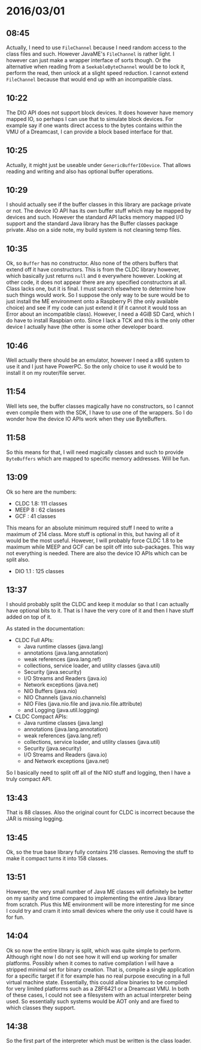 # 2016/03/01

## 08:45

Actually, I need to use `FileChannel` because I need random access to the class
files and such. However JavaME's `FileChannel` is rather light. I however can
just make a wrapper interface of sorts though. Or the alternative when reading
from a `SeekableByteChannel` would be to lock it, perform the read, then unlock
at a slight speed reduction. I cannot extend `FileChannel` because that would
end up with an incompatible class.

## 10:22

The DIO API does not support block devices. It does however have memory mapped
IO, so perhaps I can use that to simulate block devices. For example say if
one wants direct access to the bytes contains within the VMU of a Dreamcast,
I can provide a block based interface for that.

## 10:25

Actually, it might just be useable under `GenericBufferIODevice`. That allows
reading and writing and also has optional buffer operations.

## 10:29

I should actually see if the buffer classes in this library are package private
or not. The device IO API has its own buffer stuff which may be mapped by
devices and such. However the standard API lacks memory mapped I/O support and
the standard Java library has the Buffer classes package private. Also on a
side note, my build system is not cleaning temp files.

## 10:35

Ok, so `Buffer` has no constructor. Also none of the others buffers that extend
off it have constructors. This is from the CLDC library however, which
basically just returns `null` and `0` everywhere however. Looking at other
code, it does not appear there are any specified constructors at all. Class
lacks one, but it is final. I must search elsewhere to determine how such
things would work. So I suppose the only way to be sure would be to just
install the ME environment onto a Raspberry Pi (the only available choice) and
see if my code can just extend it (if it cannot it would toss an Error about
an incompatible class). However, I need a 4GiB SD Card, which I do have to
install Raspbian onto. Since I lack a TCK and this is the only other device
I actually have (the other is some other developer board.

## 10:46

Well actually there should be an emulator, however I need a x86 system to use
it and I just have PowerPC. So the only choice to use it would be to install it
on my router/file server.

## 11:54

Well lets see, the buffer classes magically have no constructors, so I cannot
even compile them with the SDK, I have to use one of the wrappers. So I do
wonder how the device IO APIs work when they use ByteBuffers.

## 11:58

So this means for that, I will need magically classes and such to provide
`ByteBuffers` which are mapped to specific memory addresses. Will be fun.

## 13:09

Ok so here are the numbers:

 * CLDC 1.8: 111 classes
 * MEEP 8  :  62 classes
 * GCF     :  41 classes

This means for an absolute minimum required stuff I need to write a maximum of
214 class. More stuff is optional in this, but having all of it would be the
most useful. However, I will probably force CLDC 1.8 to be maximum while MEEP
and GCF can be split off into sub-packages. This way not everything is needed.
There are also the device IO APIs which can be split also.

 * DIO 1.1 : 125 classes
 
## 13:37

I should probably split the CLDC and keep it modular so that I can actually
have optional bits to it. That is I have the very core of it and then I have
stuff added on top of it.

As stated in the documentation:

 * CLDC Full APIs:
   * Java runtime classes (java.lang)
   * annotations (java.lang.annotation)
   * weak references (java.lang.ref)
   * collections, service loader, and utility classes (java.util)
   * Security (java.security)
   * I/O Streams and Readers (java.io)
   * Network exceptions (java.net)
   * NIO Buffers (java.nio)
   * NIO Channels (java.nio.channels)
   * NIO Files (java.nio.file and java.nio.file.attribute)
   * and Logging (java.util.logging) 
 * CLDC Compact APIs:
   * Java runtime classes (java.lang)
   * annotations (java.lang.annotation)
   * weak references (java.lang.ref)
   * collections, service loader, and utility classes (java.util)
   * Security (java.security)
   * I/O Streams and Readers (java.io)
   * and Network exceptions (java.net)

So I basically need to split off all of the NIO stuff and logging, then I have
a truly compact API.

## 13:43

That is 88 classes. Also the original count for CLDC is incorrect because the
JAR is missing logging.

## 13:45

Ok, so the true base library fully contains 216 classes. Removing the stuff to
make it compact turns it into 158 classes.

## 13:51

However, the very small number of Java ME classes will definitely be better on
my sanity and time compared to implementing the entire Java library from
scratch. Plus this ME environment will be more interesting for me since I could
try and cram it into small devices where the only use it could have is for fun.

## 14:04

Ok so now the entire library is split, which was quite simple to perform.
Although right now I do not see how it will end up working for smaller
platforms. Possibly when it comes to native compilation I will have a stripped
minimal set for binary creation. That is, compile a single application for a
specific target if it for example has no real purpose executing in a full
virtual machine state. Essentially, this could allow binaries to be compiled
for very limited platforms such as a Z8F6421 or a Dreamcast VMU. In both of
these cases, I could not see a filesystem with an actual interpreter being
used. So essentially such systems would be AOT only and are fixed to which
classes they support.

## 14:38

So the first part of the interpreter which must be written is the class loader.

